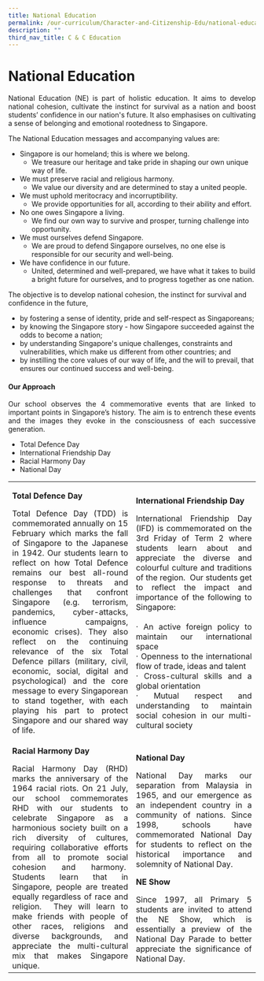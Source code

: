 ```yaml
---
title: National Education
permalink: /our-curriculum/Character-and-Citizenship-Edu/national-education/
description: ""
third_nav_title: C & C Education
---
```

# National Education
<p align="Justify">National Education (NE) is part of holistic education. It aims to develop national cohesion, cultivate the instinct for survival as a nation and boost students’ confidence in our nation's future. It also emphasises on cultivating a sense of belonging and emotional rootedness to Singapore.</p>

The National Education messages and accompanying values are:

* Singapore is our homeland; this is where we belong.
  * We treasure our heritage and take pride in shaping our own unique way of life.
* We must preserve racial and religious harmony.
  * We value our diversity and are determined to stay a united people.
* We must uphold meritocracy and incorruptibility.
  * We provide opportunities for all, according to their ability and effort.
* No one owes Singapore a living.
  * We find our own way to survive and prosper, turning challenge into opportunity.
* We must ourselves defend Singapore.
  * We are proud to defend Singapore ourselves, no one else is responsible for our security  and well-being.
* We have confidence in our future.
  * United, determined and well-prepared, we have what it takes to build a bright future for ourselves, and to progress together as one nation.
 
The objective is to develop national cohesion, the instinct for survival and confidence in the future, 
* by fostering a sense of identity, pride and self-respect as Singaporeans;
* by knowing the Singapore story - how Singapore succeeded against the odds to become a nation;
* by understanding Singapore's unique challenges, constraints and vulnerabilities, which make us different from other countries;  and
* by instilling the core values of our way of life, and the will to prevail, that ensures our continued success and well-being.

#### Our Approach
<p align="Justify">Our school observes the 4 commemorative events that are linked to important points in Singapore’s history. The aim is to entrench these events and the images they evoke in the consciousness of each successive generation.</p>

* Total Defence Day
* International Friendship Day
* Racial Harmony Day
* National Day


<table width="971">
<tbody>
<tr>
<td style="text-align: justify;" width="480">
<p><strong>Total Defence Day</strong></p>
Total Defence Day (TDD) is commemorated annually on 15 February which marks the fall of Singapore to the Japanese in 1942. Our students learn to reflect on how Total Defence remains our best all-round response to threats and challenges that confront Singapore (e.g. terrorism, pandemics, cyber-attacks, influence campaigns, economic crises). They also reflect on the continuing relevance of the six Total Defence pillars (military, civil, economic, social, digital and psychological) and the core message to every Singaporean to stand together, with each playing his part to protect Singapore and our shared way of life.</td>
<td style="text-align: justify;" width="480">
<p><strong>International Friendship Day</strong></p>
International Friendship Day (IFD) is commemorated on the 3rd Friday of Term 2 where students learn about and appreciate the diverse and colourful culture and traditions of the region.&nbsp; Our students get to reflect the impact and importance of the following to Singapore: <br /><br />&middot; An active foreign policy to maintain our international space<br /> &middot; Openness to the international flow of trade, ideas and talent<br /> &middot; Cross-cultural skills and a global orientation<br /> &middot; Mutual respect and understanding to maintain social cohesion in our multi-cultural society</td>
</tr>
<tr>
<td style="text-align: justify;">
<p><strong>Racial Harmony Day</strong></p>
Racial Harmony Day (RHD) marks the anniversary of the 1964 racial riots. On 21 July, our school commemorates RHD with our students to celebrate Singapore as a harmonious society built on a rich diversity of cultures, requiring collaborative efforts from all to promote social cohesion and harmony.&nbsp; Students learn that in Singapore, people are treated equally regardless of race and religion.&nbsp; They will learn to make friends with people of other races, religions and diverse backgrounds, and appreciate the multi-cultural mix that makes Singapore unique.</td>
<td style="text-align: justify;">
<p><strong>National Day</strong></p>
National Day marks our separation from Malaysia in 1965, and our emergence as an independent country in a community of nations. Since 1998, schools have commemorated National Day for students to reflect on the historical importance and solemnity of National Day.

<p><strong>NE Show</strong></p>
Since 1997, all Primary 5 students are invited to attend the NE Show, which is essentially a preview of the National Day Parade to better appreciate the significance of National Day.</td>
</tr>
</tbody>
</table>
<p>&nbsp;</p>